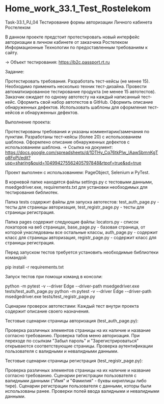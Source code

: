 # Home_work_33.1_Test_Rostelekom
Task-33.1_PJ_04
Тестирование формы авторизации Личного кабинета Ростелеком

 В данном проекте предстоит протестировать новый интерфейс авторизации в личном кабинете от заказчика Ростелеком Информационные Технологии по предоставленным требованиям к сайту.

→ Объект тестирования: https://b2c.passport.rt.ru

Задание:

Протестировать требования. Разработать тест-кейсы (не менее 15). Необходимо применить несколько техник тест-дизайна. Провести автоматизированное тестирование продукта (не менее 15 автотестов). Заказчик ожидает по одному автотесту на каждый написанный тест-кейс. Оформить свой набор автотестов в GitHub. Оформить описание обнаруженных дефектов. Использовать шаблоны для оформления тест-кейсов и обнаруженных дефектов.

Выполнение проекта:

Протестированы требования и указаны комментарии/замечания по пунктам.
Разработаны тест-кейсы (более 20) с использованием шаблона.
Оформлено описание обнаруженных дефектов с использованием шаблона.
→ Ссылка на документ: https://docs.google.com/spreadsheets/d/1DTHy_Cq76tkPIw_IAawSbmnKgTq8FoPi/edit?usp=sharing&ouid=104994275562405797848&rtpof=true&sd=true

Проект выполнен с использованием: PageObject, Selenium и PyTest.

В корневой папке находятся файлы settings.py с тестовыми данными, msedgedriver.exe, requirements.txt для установки необходимых для тестирования библиотек.

Папка tests содержит файлы для запуска автотестов: test_auth_page.py - тесты для страницы авторизация, test_registr_page.py - тесты для страницы регистрация.

Папка pages содержит следующие файлы: locators.py - список локаторов на веб страницах, base_page.py - базовая страница, от которой унаследованы все остальные классы, auth_page.py - содержит класс для страницы авторизация, registr_page.py - содержит класс для страницы регистрация.

Перед запуском тестов требуется установить необходимые библиотеки командой:

pip install -r requirements.txt 

Запуск тестов при помощи команд в консоли:

 python -m pytest -v --driver Edge --driver-path msedgedriver.exe tests/test_auth_page.py
 python -m pytest -v --driver Edge --driver-path msedgedriver.exe tests/test_registr_page.py 
 
Сценарии проверок автотестами: Каждый тест внутри проекта содержит описание своего назначения.

Тестовые сценарии страницы авторизация (test_auth_page.py):

Проверка различных элементов страницы на их наличие и название согласно требованию. Проверка табов меню авторизация. При переходе по ссылкам "Забыл пароль" и "Зарегистрироваться" открываются соответствующие страницы. Проверка аутентификации пользователя с валидными и невалидными данными. 

Тестовые сценарии страницы регистрация (test_registr_page.py):

Проверка различных элементов страницы на их наличие и название согласно требованию. Сценарии регистрации пользователя с валидными данными ("Имя" и "Фамилия" - буквы кириллицы либо тире). Сценарии регистрации пользователя с данными, которы были использованы ранее. Проверки полей ввода валидными и невалидными данными.
